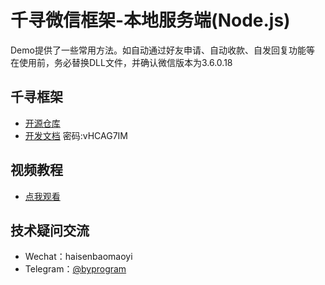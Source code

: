 # 千寻微信框架-本地服务端(Node.js)
Demo提供了一些常用方法。如自动通过好友申请、自动收款、自发回复功能等<br>
在使用前，务必替换DLL文件，并确认微信版本为3.6.0.18
## 千寻框架
- [开源仓库](https://gitee.com/ai-chen-qi/pc-v-hook-http-api)<br>
- [开发文档](https://www.apifox.cn/apidoc/shared-af49a169-8b5c-4137-a5ea-723a10e8e794/doc-1046131) 密码:vHCAG7IM
## 视频教程
- [点我观看](https://www.bilibili.com/video/BV1a24y127p3/?vd_source=48c35e24d7b261232941dea99e1ec1d0)
## 技术疑问交流
- Wechat：haisenbaomaoyi<br>
- Telegram：[@byprogram](https://t.me/byprogram)
